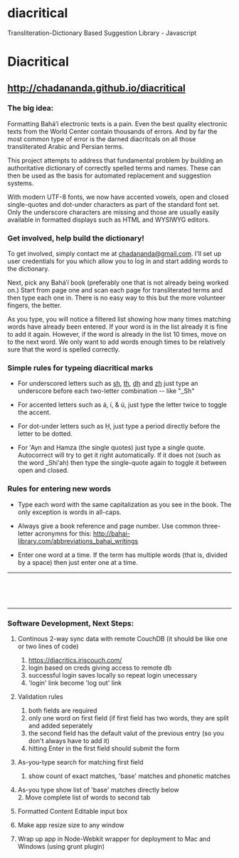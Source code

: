 diacritical
===========

Transliteration-Dictionary Based Suggestion Library - Javascript

# Diacritical

## http://chadananda.github.io/diacritical


### The big idea:

Formatting Bahá’í electronic texts is a pain. Even the best quality electronic texts from the World Center contain thousands of errors. And by far the most common type of error is the darned diacritcals on all those transliterated Arabic and Persian terms.

This project attempts to address that fundamental problem by building an authoritative dictionary of correctly spelled terms and names. These can then be used as the basis for automated replacement and suggestion systems.

With modern UTF-8 fonts, we now have accented vowels, open and closed single-quotes and dot-under characters as part of the standard font set. Only the underscore characters are missing and those are usually easily available in formatted displays such as HTML and WYSIWYG editors.



### Get involved, help build the dictionary!

To get involved, simply contact me at <chadananda@gmail.com>. I'll set up user credentials for you which allow you to log in and start adding words to the dictionary.

Next, pick any Bahá’í book (preferably one that is not already being worked on.) Start from page one and scan each page for transliterated terms and then type each one in. There is no easy way to this but the more volunteer fingers, the better.

As you type, you will notice a filtered list showing how many times matching words have already been entered. If your word is in the list already it is fine to add it again. However, if the word is already in the list 10 times, move on to the next word. We only want to add words enough times to be relatively sure that the word is spelled correctly.



### Simple rules for typeing diacritical marks

* For underscored letters such as <u>sh</u>, <u>th</u>, <u>dh</u> and <u>zh</u> just type an underscore before each two-letter combination -- like "_Sh"

* For accented letters such as á, í, & ú, just type the letter twice to toggle the accent.

* For dot-under letters such as Ḥ, just type a period directly before the letter to be dotted.

* For 'Ayn and Hamza (the single quotes) just type a single quote. Autocorrect will try to get it right automatically. If it does not (such as the word _Shí‘ah) then type the single-quote again to toggle it between open and closed.



### Rules for entering new words

* Type each word with the same capitalization as you see in the book. The only exception is words in all-caps.

* Always give a book reference and page number. Use common three-letter acronymns for this: http://bahai-library.com/abbreviations_bahai_writings

* Enter one word at a time. If the term has multiple words (that is, divided by a space) then just enter one at a time.



------------------------

<br><br><br>
 
------------------------


### Software Development, Next Steps:

1. Continous 2-way sync data with remote CouchDB (it should be like one or two lines of code)
    1.  https://diacritics.iriscouch.com/
    2.  login based on creds giving access to remote db
    3.  successful login saves locally so repeat login unecessary
    4.  'login' link become 'log out' link

1. Validation rules 
    1. both fields are required
    1. only one word on first field (if first field has two words, they are split and added seperately
    1. the second field has the default valut of the previous entry (so you don't always have to add it)
    1. hitting Enter in the first field should submit the form

1. As-you-type search for matching first field
    1. show count of exact matches, 'base' matches and phonetic matches 

1. As-you type show list of 'base' matches directly below  
    2. Move complete list of words to second tab

1. Formatted Content Editable input box

1. Make app resize size to any window

1. Wrap up app in Node-Webkit wrapper for deployment to Mac and Windows (using grunt plugin)

